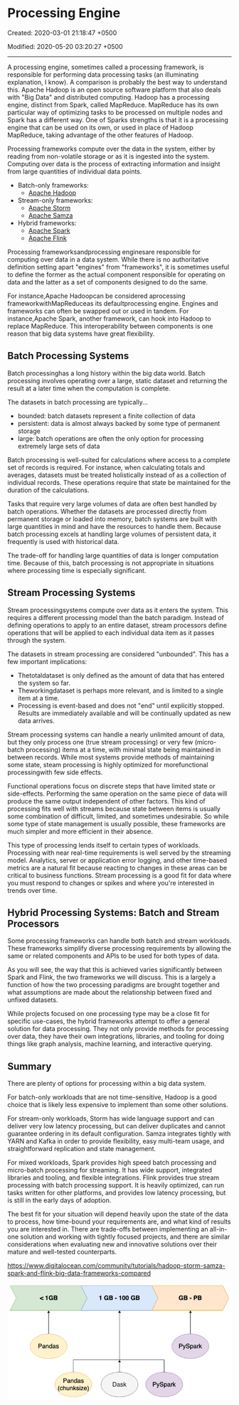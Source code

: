 # Processing Engine

Created: 2020-03-01 21:18:47 +0500

Modified: 2020-05-20 03:20:27 +0500

---

A processing engine, sometimes called a processing framework, is responsible for performing data processing tasks (an illuminating explanation, I know). A comparison is probably the best way to understand this. Apache Hadoop is an open source software platform that also deals with "Big Data" and distributed computing. Hadoop has a processing engine, distinct from Spark, called MapReduce. MapReduce has its own particular way of optimizing tasks to be processed on multiple nodes and Spark has a different way. One of Sparks strengths is that it is a processing engine that can be used on its own, or used in place of Hadoop MapReduce, taking advantage of the other features of Hadoop.

Processing frameworks compute over the data in the system, either by reading from non-volatile storage or as it is ingested into the system. Computing over data is the process of extracting information and insight from large quantities of individual data points.

- Batch-only frameworks:
  - [Apache Hadoop](https://www.digitalocean.com/community/tutorials/hadoop-storm-samza-spark-and-flink-big-data-frameworks-compared#apache-hadoop)
- Stream-only frameworks:
  - [Apache Storm](https://www.digitalocean.com/community/tutorials/hadoop-storm-samza-spark-and-flink-big-data-frameworks-compared#apache-storm)
  - [Apache Samza](https://www.digitalocean.com/community/tutorials/hadoop-storm-samza-spark-and-flink-big-data-frameworks-compared#apache-samza)
- Hybrid frameworks:
  - [Apache Spark](https://www.digitalocean.com/community/tutorials/hadoop-storm-samza-spark-and-flink-big-data-frameworks-compared#apache-spark)
  - [Apache Flink](https://www.digitalocean.com/community/tutorials/hadoop-storm-samza-spark-and-flink-big-data-frameworks-compared#apache-flink)

Processing frameworksandprocessing enginesare responsible for computing over data in a data system. While there is no authoritative definition setting apart "engines" from "frameworks", it is sometimes useful to define the former as the actual component responsible for operating on data and the latter as a set of components designed to do the same.

For instance,Apache Hadoopcan be considered aprocessing frameworkwithMapReduceas its defaultprocessing engine. Engines and frameworks can often be swapped out or used in tandem. For instance,Apache Spark, another framework, can hook into Hadoop to replace MapReduce. This interoperability between components is one reason that big data systems have great flexibility.

## Batch Processing Systems

Batch processinghas a long history within the big data world. Batch processing involves operating over a large, static dataset and returning the result at a later time when the computation is complete.

The datasets in batch processing are typically...

- bounded: batch datasets represent a finite collection of data
- persistent: data is almost always backed by some type of permanent storage
- large: batch operations are often the only option for processing extremely large sets of data

Batch processing is well-suited for calculations where access to a complete set of records is required. For instance, when calculating totals and averages, datasets must be treated holistically instead of as a collection of individual records. These operations require that state be maintained for the duration of the calculations.

Tasks that require very large volumes of data are often best handled by batch operations. Whether the datasets are processed directly from permanent storage or loaded into memory, batch systems are built with large quantities in mind and have the resources to handle them. Because batch processing excels at handling large volumes of persistent data, it frequently is used with historical data.

The trade-off for handling large quantities of data is longer computation time. Because of this, batch processing is not appropriate in situations where processing time is especially significant.

## Stream Processing Systems

Stream processingsystems compute over data as it enters the system. This requires a different processing model than the batch paradigm. Instead of defining operations to apply to an entire dataset, stream processors define operations that will be applied to each individual data item as it passes through the system.

The datasets in stream processing are considered "unbounded". This has a few important implications:

- Thetotaldataset is only defined as the amount of data that has entered the system so far.
- Theworkingdataset is perhaps more relevant, and is limited to a single item at a time.
- Processing is event-based and does not "end" until explicitly stopped. Results are immediately available and will be continually updated as new data arrives.

Stream processing systems can handle a nearly unlimited amount of data, but they only process one (true stream processing) or very few (micro-batch processing) items at a time, with minimal state being maintained in between records. While most systems provide methods of maintaining some state, steam processing is highly optimized for morefunctional processingwith few side effects.

Functional operations focus on discrete steps that have limited state or side-effects. Performing the same operation on the same piece of data will produce the same output independent of other factors. This kind of processing fits well with streams because state between items is usually some combination of difficult, limited, and sometimes undesirable. So while some type of state management is usually possible, these frameworks are much simpler and more efficient in their absence.

This type of processing lends itself to certain types of workloads. Processing with near real-time requirements is well served by the streaming model. Analytics, server or application error logging, and other time-based metrics are a natural fit because reacting to changes in these areas can be critical to business functions. Stream processing is a good fit for data where you must respond to changes or spikes and where you're interested in trends over time.

## Hybrid Processing Systems: Batch and Stream Processors

Some processing frameworks can handle both batch and stream workloads. These frameworks simplify diverse processing requirements by allowing the same or related components and APIs to be used for both types of data.

As you will see, the way that this is achieved varies significantly between Spark and Flink, the two frameworks we will discuss. This is a largely a function of how the two processing paradigms are brought together and what assumptions are made about the relationship between fixed and unfixed datasets.

While projects focused on one processing type may be a close fit for specific use-cases, the hybrid frameworks attempt to offer a general solution for data processing. They not only provide methods for processing over data, they have their own integrations, libraries, and tooling for doing things like graph analysis, machine learning, and interactive querying.

## Summary

There are plenty of options for processing within a big data system.

For batch-only workloads that are not time-sensitive, Hadoop is a good choice that is likely less expensive to implement than some other solutions.

For stream-only workloads, Storm has wide language support and can deliver very low latency processing, but can deliver duplicates and cannot guarantee ordering in its default configuration. Samza integrates tightly with YARN and Kafka in order to provide flexibility, easy multi-team usage, and straightforward replication and state management.

For mixed workloads, Spark provides high speed batch processing and micro-batch processing for streaming. It has wide support, integrated libraries and tooling, and flexible integrations. Flink provides true stream processing with batch processing support. It is heavily optimized, can run tasks written for other platforms, and provides low latency processing, but is still in the early days of adoption.

The best fit for your situation will depend heavily upon the state of the data to process, how time-bound your requirements are, and what kind of results you are interested in. There are trade-offs between implementing an all-in-one solution and working with tightly focused projects, and there are similar considerations when evaluating new and innovative solutions over their mature and well-tested counterparts.

<https://www.digitalocean.com/community/tutorials/hadoop-storm-samza-spark-and-flink-big-data-frameworks-compared>

![](media/Big-Data_Processing-Engine-image1.png)
